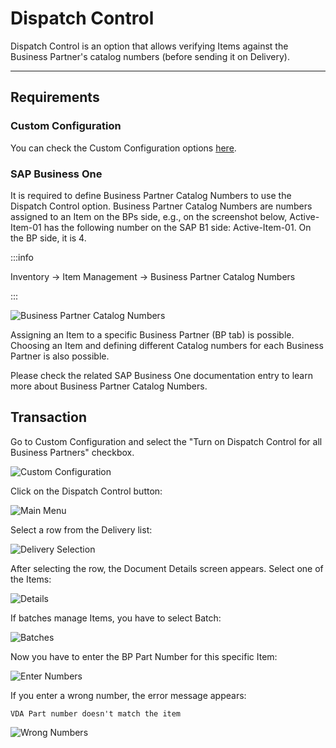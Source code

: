 # Dispatch Control

Dispatch Control is an option that allows verifying Items against the Business Partner's catalog numbers (before sending it on Delivery).

---

## Requirements

### Custom Configuration

You can check the Custom Configuration options [here](./../../administror-guide/custom-configuration/custom-configuration-functions/6-dispatch-control.md).

### SAP Business One

It is required to define Business Partner Catalog Numbers to use the Dispatch Control option. Business Partner Catalog Numbers are numbers assigned to an Item on the BPs side, e.g., on the screenshot below, Active-Item-01 has the following number on the SAP B1 side: Active-Item-01. On the BP side, it is 4.

:::info

Inventory → Item Management → Business Partner Catalog Numbers

:::

![Business Partner Catalog Numbers](./media/bp-catalog-numbers.webp)

Assigning an Item to a specific Business Partner (BP tab) is possible. Choosing an Item and defining different Catalog numbers for each Business Partner is also possible.

Please check the related SAP Business One documentation entry to learn more about Business Partner Catalog Numbers.

## Transaction

Go to Custom Configuration and select the "Turn on Dispatch Control for all Business Partners" checkbox.

![Custom Configuration](./media/dispatch-control-cc.webp)

Click on the Dispatch Control button:

![Main Menu](./media/wms-main-menu.webp)

Select a row from the Delivery list:

![Delivery Selection](./media/delivery-selection.webp)

After selecting the row, the Document Details screen appears. Select one of the Items:

![Details](./media/details-grayed.webp)

If batches manage Items, you have to select Batch:

![Batches](./media/delivery-batches-2.webp)

Now you have to enter the BP Part Number for this specific Item:

![Enter Numbers](./media/delivery-enter-number.webp)

If you enter a wrong number, the error message appears:

    VDA Part number doesn't match the item

![Wrong Numbers](./media/delivery-wrong-numbers.webp)
